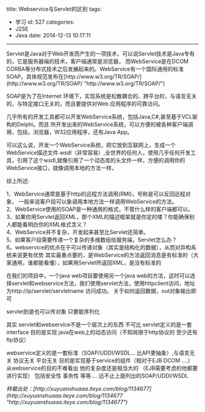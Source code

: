 title: Webservice与Servlet的区别
tags:
  - 学习
id: 527
categories:
  - J2SE
  - Java
date: 2014-12-13 10:17:11
---

<div style="font-size: 14px;">Servlet是Java对于Web开发而产生的一项技术，可以说Servlet技术是Java专有的，它是服务器端的技术，客户端通常是浏览器，    
  而WebService是在DCOM   CORBA等分布式技术之后发展起来的。WebService有一个国际通用的标准SOAP。具体规范发布在[http://www.w3.org/TR/SOAP/](http://www.w3.org/TR/SOAP/ "http://www.w3.org/TR/SOAP/")     

  SOAP是为了在Internet   环境下，实现系统是松散耦合的、跨平台的，与语言无关的，与特定接口无关的，而且要提供对Web   应用程序的可靠访问。   

  几乎所有的开发工具都可以开发WebService系统，包括Java,C#,甚至基于VCL架构的Delphi。而且   所开发出来的WebService系统，可以方便的被各种客户端调用，包括，浏览器，W32应用程序，还有Java   App。  

  可以这么说，开发一个WebService系统，把它放到互联网上，生成一个WebService描述文件.wsdl（非常容易）,全世界的任何人，使用几乎任何开发工具，引用了这个wsdl,就像引用了一个动态库的头文件一样，方便的调用你的WebService接口，就像调用本地的方法一样。 

综上所述: 

  1、WebService通常是基于http的远程方法调用(RMI)，号称是可以反回远程对象，    一般来说客户段可以象调用本地方法一样调用WebService的方法。   
  2、WebService使用的SOAP是一种通用的格式，不管什么样的客户端都可以。  
  3、如果你用Servlet返回XML，那个XML的描述框架就是你定的喽？你能确保别人都能看明白你的XML格式含义？  
  4、WebService并不复杂，开发起来甚至比Servlet还简单。  
  5、如果客户段需要传递一个复杂的多维数组给服务端，Servlet怎么办？  
  6。webservice的优点在于可以传递对象（其实是结构化的数据），从而对异构系统来说更有优势 
  其实最重点要的，是WebService的方法返回消息是有标准的（大家通用，谁都能看懂），如果用Servlet所返回XML，是没有标准的 

在我们的项目中，一个java web项目要使用另一个java web的方法，这时可以选择servlet和webservice方法，我们使用servlet方法，使用httpclient访问，地址为http://ip/servlet/servletname 访问成功。 
关于如何返回数据，out对象输出即可 

servlet到是也可以传对象 只要能序列化 

其实 servlet和webservice不是一个层次上的东西 不可比 
servlet定义的是一套interface 
目的是实现 java在web上的动态访问（不知局限于http协议的 至少还有ftp协议） 

webservice定义的是一套标准（SOAP/UDDI/WSDL... 比API更抽象）,与语言无关 协议无关 平台无关 
目的是实现基于service的组件（相对于EJB DCOM ....） 
从webservice的目的不难看出 他的复杂度还是相当大的 （EJB需要考虑的他都要进行实现） 包括安全性 事务性 等等.... 远不止上面列出的SOAP/UDDI/WSDL</div>
<address>转载出处：[http://xuyuanshuaaa.iteye.com/blog/1134677](http://xuyuanshuaaa.iteye.com/blog/1134677 "http://xuyuanshuaaa.iteye.com/blog/1134677")</address>